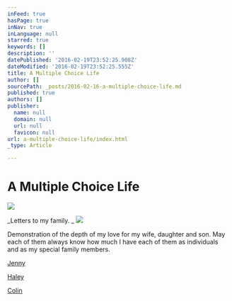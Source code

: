 ```yaml
---
inFeed: true
hasPage: true
inNav: true
inLanguage: null
starred: true
keywords: []
description: ''
datePublished: '2016-02-19T23:52:25.908Z'
dateModified: '2016-02-19T23:52:25.555Z'
title: A Multiple Choice Life
author: []
sourcePath: _posts/2016-02-16-a-multiple-choice-life.md
published: true
authors: []
publisher:
  name: null
  domain: null
  url: null
  favicon: null
url: a-multiple-choice-life/index.html
_type: Article

---
```

# A Multiple Choice Life
![](https://the-grid-user-content.s3-us-west-2.amazonaws.com/620d0725-9400-4695-9e26-e5b419a96edc.jpg)

_Letters to my family. _
![](https://the-grid-user-content.s3-us-west-2.amazonaws.com/a4a5f183-4729-4ebf-ab50-4327c5e231da.JPG)

Demonstration of the depth of my love for my wife, daughter and son. May each of them always know how much I have each of them as individuals and as my special family members.

[Jenny ][0]

[Haley][1]

[Colin][2]

[0]: http://www.bradleyleese.com/jenny/
[1]: http://www.bradleyleese.com/haley/
[2]: http://www.bradleyleese.com/colin/